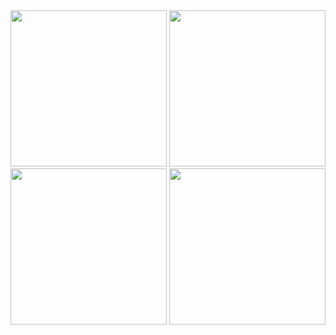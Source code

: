 <img src="https://github.com/sezginaliunal/Flutter-Music-App/assets/112806549/3de68cc1-f0a2-4ac0-895d-1d4b58666849" width="250">
<img src="https://github.com/sezginaliunal/Flutter-Music-App/assets/112806549/ad002ebc-ec45-424b-8ee3-46ecb5a2c70a" width="250">
<img src="https://github.com/sezginaliunal/Flutter-Music-App/assets/112806549/cdd9f42d-40da-499a-8100-fe7b67f19dac" width="250">
<img src="https://github.com/sezginaliunal/Flutter-Music-App/assets/112806549/8be94ae3-be38-4286-a559-f7bd40172921" width="250">
